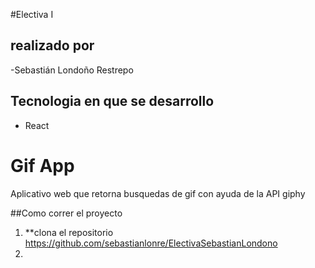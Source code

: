 #Electiva I

## realizado por

-Sebastián Londoño Restrepo

## Tecnologia en que se desarrollo

- React

# Gif App

Aplicativo web que retorna busquedas de gif con ayuda de la API giphy

##Como correr el proyecto
1. **clona el repositorio https://github.com/sebastianlonre/ElectivaSebastianLondono
2. 
